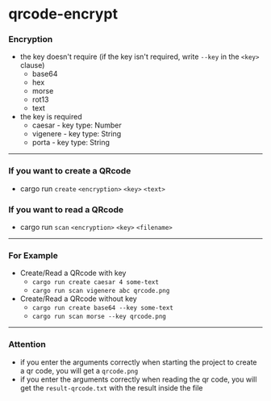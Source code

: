 # qrcode-encrypt

### Encryption
- the key doesn't require (if the key isn't required, write `--key` in the `<key>` clause)
    - base64
    - hex
    - morse
    - rot13
    - text
- the key is required
    - caesar - key type: Number
    - vigenere - key type: String
    - porta - key type: String
    
---

### If you want to create a QRcode
- cargo run `create` `<encryption>` `<key>` `<text>`
### If you want to read a QRcode
- cargo run `scan` `<encryption>` `<key>` `<filename>`

---

### For Example
- Create/Read a QRcode with key
    - `cargo run create caesar 4 some-text`
    - `cargo run scan vigenere abc qrcode.png`
- Create/Read a QRcode without key
    - `cargo run create base64 --key some-text`
    - `cargo run scan morse --key qrcode.png`

---

### Attention
- if you enter the arguments correctly when starting the project to create a qr code, you will get a `qrcode.png`
- if you enter the arguments correctly when reading the qr code, you will get the `result-qrcode.txt` with the result inside the file